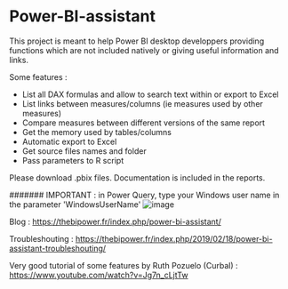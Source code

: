 # Power-BI-assistant
This project is meant to help Power BI desktop developpers providing functions which are not included natively or giving useful information and links.

Some features :
- List all DAX formulas and allow to search text within or export to Excel
- List links between measures/columns (ie measures used by other measures)
- Compare measures between different versions of the same report
- Get the memory used by tables/columns
- Automatic export to Excel
- Get source files names and folder
- Pass parameters to R script

Please download .pbix files. Documentation is included in the reports.

####### IMPORTANT : in Power Query, type your Windows user name in the parameter 'WindowsUserName'
![image](https://user-images.githubusercontent.com/4487041/209641186-f6c74459-a8e2-4bf5-a7be-cad0e934c978.png)


Blog : https://thebipower.fr/index.php/power-bi-assistant/

Troubleshouting : https://thebipower.fr/index.php/2019/02/18/power-bi-assistant-troubleshouting/

Very good tutorial of some features by Ruth Pozuelo (Curbal) :  https://www.youtube.com/watch?v=Jg7n_cLjtTw

